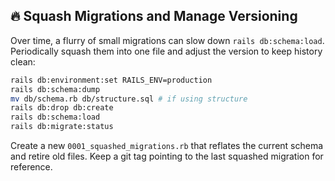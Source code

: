 ## 🔥 Squash Migrations and Manage Versioning

Over time, a flurry of small migrations can slow down `rails db:schema:load`. Periodically squash them into one file and adjust the version to keep history clean:

```bash
rails db:environment:set RAILS_ENV=production
rails db:schema:dump
mv db/schema.rb db/structure.sql # if using structure
rails db:drop db:create
rails db:schema:load
rails db:migrate:status
```

Create a new `0001_squashed_migrations.rb` that reflates the current schema and retire old files. Keep a git tag pointing to the last squashed migration for reference.